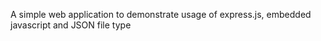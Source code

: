 A simple web application to demonstrate usage of express.js, embedded javascript and JSON file type
